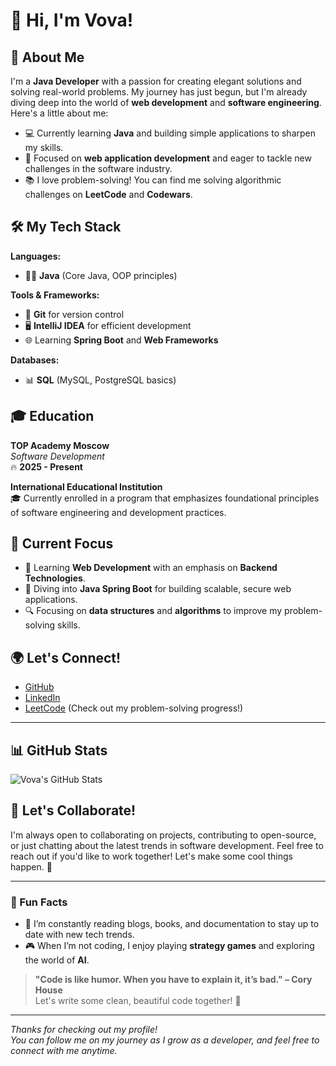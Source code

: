# 👋 Hi, I'm Vova! 

## 🚀 About Me

I'm a **Java Developer** with a passion for creating elegant solutions and solving real-world problems. My journey has just begun, but I'm already diving deep into the world of **web development** and **software engineering**. Here's a little about me:

- 💻 Currently learning **Java** and building simple applications to sharpen my skills.
- 🎯 Focused on **web application development** and eager to tackle new challenges in the software industry.
- 📚 I love problem-solving! You can find me solving algorithmic challenges on **LeetCode** and **Codewars**.

## 🛠️ My Tech Stack

**Languages:**
- 🧑‍💻 **Java** (Core Java, OOP principles)

**Tools & Frameworks:**
- 🔧 **Git** for version control
- 🖥️ **IntelliJ IDEA** for efficient development
- 🌐 Learning **Spring Boot** and **Web Frameworks**

**Databases:**
- 📊 **SQL** (MySQL, PostgreSQL basics)

## 🎓 Education

**TOP Academy Moscow**  
*Software Development*  
🔥 **2025 - Present**

**International Educational Institution**  
🎓 Currently enrolled in a program that emphasizes foundational principles of software engineering and development practices.

## 🚀 Current Focus

- 🚀 Learning **Web Development** with an emphasis on **Backend Technologies**.
- 🧠 Diving into **Java Spring Boot** for building scalable, secure web applications.
- 🔍 Focusing on **data structures** and **algorithms** to improve my problem-solving skills.

## 🌍 Let's Connect!

- [GitHub](https://github.com/your-username)  
- [LinkedIn](https://www.linkedin.com/in/your-username)  
- [LeetCode](https://leetcode.com/your-username) (Check out my problem-solving progress!)

---

## 📊 GitHub Stats

![Vova's GitHub Stats](https://github-readme-stats.vercel.app/api?username=your-username&show_icons=true&count_private=true&hide_title=true&theme=dark)

## 💬 Let's Collaborate!

I'm always open to collaborating on projects, contributing to open-source, or just chatting about the latest trends in software development. Feel free to reach out if you'd like to work together! Let's make some cool things happen. 🚀

---

### 🧠 Fun Facts

- 📖 I’m constantly reading blogs, books, and documentation to stay up to date with new tech trends.
- 🎮 When I’m not coding, I enjoy playing **strategy games** and exploring the world of **AI**.

> **"Code is like humor. When you have to explain it, it’s bad." – Cory House**  
> Let's write some clean, beautiful code together! 🌱

---

_Thanks for checking out my profile!_  
_You can follow me on my journey as I grow as a developer, and feel free to connect with me anytime._


